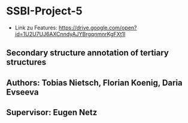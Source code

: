 # SSBI-Project-5

+ Link zu Features: https://drive.google.com/open?id=1U2U7UJ6AXCnndyAJYBrgqnmnrKgFXt1l

## Secondary structure annotation of tertiary structures

## Authors: Tobias Nietsch, Florian Koenig, Daria Evseeva
## Supervisor: Eugen Netz  

